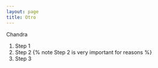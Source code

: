 ```yaml
---
layout: page
title: Otro 
---
```


Chandra

1. Step 1
2. Step 2
    {% note Step 2 is very important for reasons %}
3. Step 3
